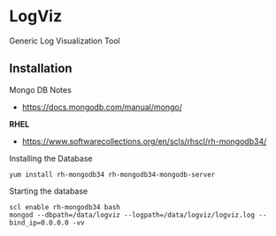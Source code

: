LogViz
======

Generic Log Visualization Tool

Installation 
------------

Mongo DB Notes
* https://docs.mongodb.com/manual/mongo/

__RHEL__ 
* https://www.softwarecollections.org/en/scls/rhscl/rh-mongodb34/

Installing the Database

    yum install rh-mongodb34 rh-mongodb34-mongodb-server

Starting the database

    scl enable rh-mongodb34 bash
    mongod --dbpath=/data/logviz --logpath=/data/logviz/logviz.log --bind_ip=0.0.0.0 -vv

